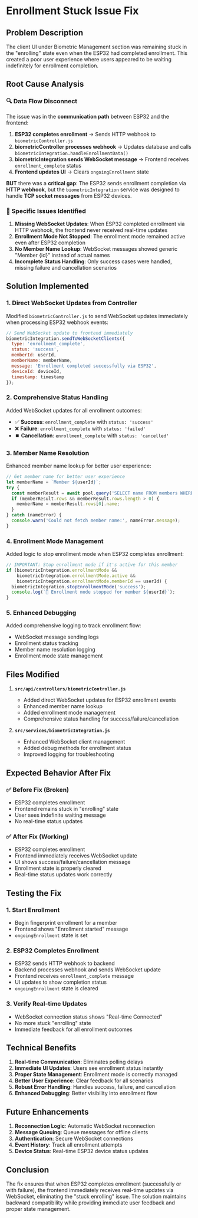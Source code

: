 # Enrollment Stuck Issue Fix

## Problem Description

The client UI under Biometric Management section was remaining stuck in the "enrolling" state even when the ESP32 had completed enrollment. This created a poor user experience where users appeared to be waiting indefinitely for enrollment completion.

## Root Cause Analysis

### 🔍 **Data Flow Disconnect**

The issue was in the **communication path** between ESP32 and the frontend:

1. **ESP32 completes enrollment** → Sends HTTP webhook to `biometricController.js`
2. **biometricController processes webhook** → Updates database and calls `biometricIntegration.handleEnrollmentData()`
3. **biometricIntegration sends WebSocket message** → Frontend receives `enrollment_complete` status
4. **Frontend updates UI** → Clears `ongoingEnrollment` state

**BUT** there was a **critical gap**: The ESP32 sends enrollment completion via **HTTP webhook**, but the `biometricIntegration` service was designed to handle **TCP socket messages** from ESP32 devices.

### 🚨 **Specific Issues Identified**

1. **Missing WebSocket Updates**: When ESP32 completed enrollment via HTTP webhook, the frontend never received real-time updates
2. **Enrollment Mode Not Stopped**: The enrollment mode remained active even after ESP32 completion
3. **No Member Name Lookup**: WebSocket messages showed generic "Member {id}" instead of actual names
4. **Incomplete Status Handling**: Only success cases were handled, missing failure and cancellation scenarios

## Solution Implemented

### 1. **Direct WebSocket Updates from Controller**

Modified `biometricController.js` to send WebSocket updates immediately when processing ESP32 webhook events:

```javascript
// Send WebSocket update to frontend immediately
biometricIntegration.sendToWebSocketClients({
  type: 'enrollment_complete',
  status: 'success',
  memberId: userId,
  memberName: memberName,
  message: 'Enrollment completed successfully via ESP32',
  deviceId: deviceId,
  timestamp: timestamp
});
```

### 2. **Comprehensive Status Handling**

Added WebSocket updates for all enrollment outcomes:
- ✅ **Success**: `enrollment_complete` with `status: 'success'`
- ❌ **Failure**: `enrollment_complete` with `status: 'failed'`
- ⏹️ **Cancellation**: `enrollment_complete` with `status: 'cancelled'`

### 3. **Member Name Resolution**

Enhanced member name lookup for better user experience:
```javascript
// Get member name for better user experience
let memberName = `Member ${userId}`;
try {
  const memberResult = await pool.query('SELECT name FROM members WHERE id = ?', [userId]);
  if (memberResult.rows && memberResult.rows.length > 0) {
    memberName = memberResult.rows[0].name;
  }
} catch (nameError) {
  console.warn('Could not fetch member name:', nameError.message);
}
```

### 4. **Enrollment Mode Management**

Added logic to stop enrollment mode when ESP32 completes enrollment:
```javascript
// IMPORTANT: Stop enrollment mode if it's active for this member
if (biometricIntegration.enrollmentMode && 
    biometricIntegration.enrollmentMode.active && 
    biometricIntegration.enrollmentMode.memberId == userId) {
  biometricIntegration.stopEnrollmentMode('success');
  console.log(`🛑 Enrollment mode stopped for member ${userId}`);
}
```

### 5. **Enhanced Debugging**

Added comprehensive logging to track enrollment flow:
- WebSocket message sending logs
- Enrollment status tracking
- Member name resolution logging
- Enrollment mode state management

## Files Modified

1. **`src/api/controllers/biometricController.js`**
   - Added direct WebSocket updates for ESP32 enrollment events
   - Enhanced member name lookup
   - Added enrollment mode management
   - Comprehensive status handling for success/failure/cancellation

2. **`src/services/biometricIntegration.js`**
   - Enhanced WebSocket client management
   - Added debug methods for enrollment status
   - Improved logging for troubleshooting

## Expected Behavior After Fix

### ✅ **Before Fix (Broken)**
- ESP32 completes enrollment
- Frontend remains stuck in "enrolling" state
- User sees indefinite waiting message
- No real-time status updates

### ✅ **After Fix (Working)**
- ESP32 completes enrollment
- Frontend immediately receives WebSocket update
- UI shows success/failure/cancellation message
- Enrollment state is properly cleared
- Real-time status updates work correctly

## Testing the Fix

### 1. **Start Enrollment**
- Begin fingerprint enrollment for a member
- Frontend shows "Enrollment started" message
- `ongoingEnrollment` state is set

### 2. **ESP32 Completes Enrollment**
- ESP32 sends HTTP webhook to backend
- Backend processes webhook and sends WebSocket update
- Frontend receives `enrollment_complete` message
- UI updates to show completion status
- `ongoingEnrollment` state is cleared

### 3. **Verify Real-time Updates**
- WebSocket connection status shows "Real-time Connected"
- No more stuck "enrolling" state
- Immediate feedback for all enrollment outcomes

## Technical Benefits

1. **Real-time Communication**: Eliminates polling delays
2. **Immediate UI Updates**: Users see enrollment status instantly
3. **Proper State Management**: Enrollment mode is correctly managed
4. **Better User Experience**: Clear feedback for all scenarios
5. **Robust Error Handling**: Handles success, failure, and cancellation
6. **Enhanced Debugging**: Better visibility into enrollment flow

## Future Enhancements

1. **Reconnection Logic**: Automatic WebSocket reconnection
2. **Message Queuing**: Queue messages for offline clients
3. **Authentication**: Secure WebSocket connections
4. **Event History**: Track all enrollment attempts
5. **Device Status**: Real-time ESP32 device status updates

## Conclusion

The fix ensures that when ESP32 completes enrollment (successfully or with failure), the frontend immediately receives real-time updates via WebSocket, eliminating the "stuck enrolling" issue. The solution maintains backward compatibility while providing immediate user feedback and proper state management.
